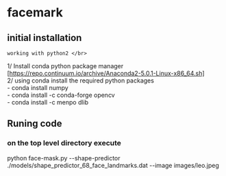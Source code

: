 # facemark </br>


## initial installation </br>
    working with python2 </br>
   1/ Install conda python package manager [https://repo.continuum.io/archive/Anaconda2-5.0.1-Linux-x86_64.sh] </br>
   2/ using conda install the required python packages </br>
      - conda install numpy </br>
      - conda install -c conda-forge opencv </br>
      - conda install -c menpo dlib </br>
   
   
## Runing code </br>
 ### on the top level directory execute </br>
 python face-mask.py --shape-predictor ./models/shape_predictor_68_face_landmarks.dat --image images/leo.jpeg </br>
